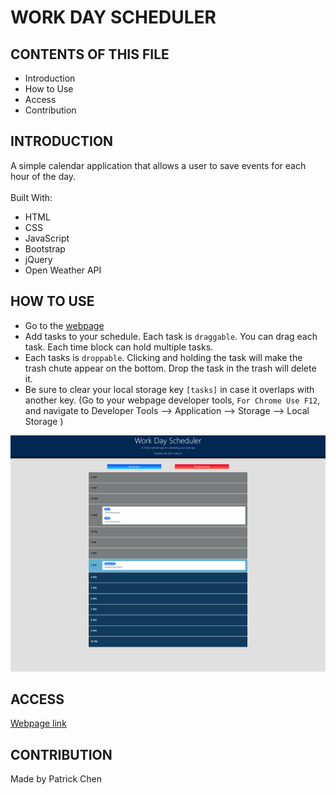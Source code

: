 # WORK DAY SCHEDULER

## CONTENTS OF THIS FILE

* Introduction
* How to Use
* Access
* Contribution

## INTRODUCTION

A simple calendar application that allows a user to save events for each hour of the day.<br />
<br/>
Built With:
- HTML
- CSS
- JavaScript
- Bootstrap
- jQuery
- Open Weather API

## HOW TO USE

- Go to the [webpage](https://paperpatch.github.io/schedule_workday/)
- Add tasks to your schedule. Each task is `draggable`. You can drag each task. Each time block can hold multiple tasks.
- Each tasks is `droppable`. Clicking and holding the task will make the trash chute appear on the bottom. Drop the task in the trash will delete it. 
- Be sure to clear your local storage key `[tasks]` in case it overlaps with another key. (Go to your webpage developer tools, `For Chrome Use F12`, and navigate to Developer Tools --> Application --> Storage --> Local Storage )

![Alt text](./assets/images/schedule-screenshot.png "daily schedule screenshot") 

## ACCESS
[Webpage link](https://paperpatch.github.io/schedule_workday/)

## CONTRIBUTION
Made by Patrick Chen
